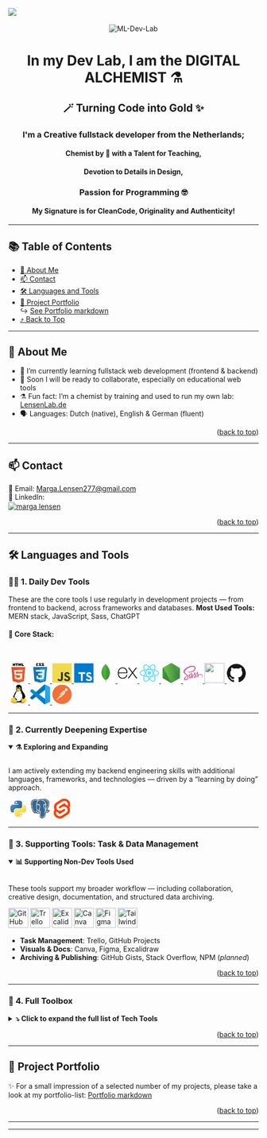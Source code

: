 <a name="readme-top"></a>

![](https://komarev.com/ghpvc/?username=marga-lensen&color=fbbf24)

<p align="center">
  <img src="https://github.com/user-attachments/assets/bd6e8422-c778-4577-8455-6cb770b4583b" alt="ML-Dev-Lab" width="300"/>
</p>

<h1 align="center">In my Dev Lab, I am the DIGITAL ALCHEMIST ⚗️</h1>
<h2 align="center">🪄 Turning Code into Gold ✨</h2>
<h3 align="center">I'm a Creative fullstack developer from the Netherlands;</h3>
<h4 align="center">Chemist by 💜 with a Talent for Teaching,</h4>
<h4 align="center">Devotion to Details in Design,</h4>
<h3 align="center">Passion for Programming 🤓</h3>
<h4 align="center">My Signature is for CleanCode, Originality and Authenticity!</h4>

---

## 📚 Table of Contents

- [🌟 About Me](#about-me)
- [📫 Contact](#contact)
- [🛠️ Languages and Tools](#languages-and-tools)
- [📂 Project Portfolio](#portfolio)  
  ↪ [See Portfolio markdown](./portfolio.md)
- [⤴️ Back to Top](#readme-top)

---

<a name="about-me"></a>
## 🌟 About Me

- 🌱 I’m currently learning fullstack web development (frontend & backend)
- 👯 Soon I will be ready to collaborate, especially on educational web tools
- ⚗️ Fun fact: I’m a chemist by training and used to run my own lab: [LensenLab.de](https://LensenLab.de)
- 🗣️ Languages: Dutch (native), English & German (fluent)

<p align="right">(<a href="#readme-top">back to top</a>)</p>

---

<a name="contact"></a>
## 📫 Contact

📧 Email: Marga.Lensen277@gmail.com  
💼 LinkedIn:  
<a href="https://www.linkedin.com/in/marga-lensen-2a231911/" target="_blank">
  <img align="center" src="https://raw.githubusercontent.com/rahuldkjain/github-profile-readme-generator/master/src/images/icons/Social/linked-in-alt.svg" alt="marga lensen" height="30" width="40" />
</a>

<p align="right">(<a href="#readme-top">back to top</a>)</p>

---

<a name="languages-and-tools"></a>
## 🛠️ Languages and Tools


### 👩‍💻 **1. Daily Dev Tools**

These are the core tools I use regularly in development projects — from frontend to backend, across frameworks and databases.
<strong>Most Used Tools:</strong> MERN stack, JavaScript, Sass, ChatGPT <br>

#### 🥣 Core Stack:
<br>
<p align="left">
  <a href="https://developer.mozilla.org/en-US/docs/Web/HTML" target="_blank">
    <img src="https://raw.githubusercontent.com/devicons/devicon/master/icons/html5/html5-original-wordmark.svg" alt="" title="HTML5" width="40" height="40"/>
  </a>
  <a href="https://developer.mozilla.org/en-US/docs/Web/CSS" target="_blank">
    <img src="https://raw.githubusercontent.com/devicons/devicon/master/icons/css3/css3-original-wordmark.svg" alt="" title="CSS3" width="40" height="40"/>
  </a>
  <a href="https://developer.mozilla.org/en-US/docs/Web/JavaScript" target="_blank">
    <img src="https://raw.githubusercontent.com/devicons/devicon/master/icons/javascript/javascript-original.svg" alt="" title="JavaScript" width="40" height="40"/>
  </a>
    <a href="https://www.typescriptlang.org/" target="_blank"><img src="https://raw.githubusercontent.com/devicons/devicon/master/icons/typescript/typescript-original.svg" alt="TypeScript" width="40" height="40"/></a> 
  <a href="https://www.mongodb.com/" target="_blank">
    <img src="https://raw.githubusercontent.com/devicons/devicon/master/icons/mongodb/mongodb-original.svg" alt="" title="MongoDB" width="40" height="40"/>
  </a>
  <a href="https://expressjs.com/" target="_blank">
    <img src="https://raw.githubusercontent.com/devicons/devicon/master/icons/express/express-original.svg" alt="" title="Express.js" width="40" height="40"/>
  </a>
  <a href="https://reactjs.org/" target="_blank">
    <img src="https://raw.githubusercontent.com/devicons/devicon/master/icons/react/react-original.svg" alt="" title="React" width="40" height="40"/>
  </a>
  <a href="https://nodejs.org/" target="_blank">
    <img src="https://raw.githubusercontent.com/devicons/devicon/master/icons/nodejs/nodejs-original.svg" alt="" title="Node.js" width="40" height="40"/>
  </a>
  <a href="https://sass-lang.com/" target="_blank">
    <img src="https://raw.githubusercontent.com/devicons/devicon/master/icons/sass/sass-original.svg" alt="" title="Sass (SCSS)" width="40" height="40"/>
  </a>
  <a href="https://git-scm.com/" target="_blank">
    <img src="https://www.vectorlogo.zone/logos/git-scm/git-scm-icon.svg" alt="" title="Git" width="40" height="40"/>
  </a>
  <a href="https://github.com/" target="_blank" rel="noreferrer">
    <img src="https://raw.githubusercontent.com/devicons/devicon/master/icons/github/github-original.svg" alt="" title="GitHub" width="40" height="40"/>
  </a>
  <a href="https://www.linux.org/" target="_blank">
    <img src="https://raw.githubusercontent.com/devicons/devicon/master/icons/linux/linux-original.svg" alt="" title="Linux" width="40" height="40"/>
  </a>
  <a href="https://code.visualstudio.com/" target="_blank" rel="noreferrer">
    <img src="https://raw.githubusercontent.com/devicons/devicon/master/icons/vscode/vscode-original.svg" alt="" title="Visual Studio Code" width="40" height="40"/>
  </a>
  <img src="https://raw.githubusercontent.com/devicons/devicon/master/icons/postman/postman-original.svg" alt="" title="Postman" width="40"/>
</p>


---

### 🧠  **2. Currently Deepening Expertise**

<details open>
<summary><strong>⚗️ Exploring and Expanding</strong></summary>
<br>
<p>I am actively extending my backend engineering skills with additional languages, frameworks, and technologies — driven by a “learning by doing” approach.</p>

<p align="left">
  <a href="https://www.python.org/" target="_blank"><img src="https://raw.githubusercontent.com/devicons/devicon/master/icons/python/python-original.svg" alt="Python" width="40" height="40"/></a>
  <a href="https://www.postgresql.org/" target="_blank"><img src="https://raw.githubusercontent.com/devicons/devicon/master/icons/postgresql/postgresql-original.svg" alt="PostgreSQL" width="40" height="40"/></a>
  <a href="https://svelte.dev/" target="_blank"><img src="https://raw.githubusercontent.com/devicons/devicon/master/icons/svelte/svelte-original.svg" alt="Svelte" width="40" height="40"/></a>
</p>

</details>


---

### 🔩 3. Supporting Tools: Task & Data Management

<details open>
<summary><strong>📊 Supporting Non-Dev Tools Used</strong></summary>
<br>

<p>These tools support my broader workflow — including collaboration, creative design, documentation, and structured data archiving.</p>

<div align="left">
<!-- GitHub Gists (uses GitHub icon as there's no separate Gist logo) -->
<a href="https://gist.github.com/" target="_blank">
  <img src="https://cdn.jsdelivr.net/gh/devicons/devicon/icons/github/github-original.svg" title="GitHub Gists" width="40" height="40"/></a>
<!-- Trello -->
<a href="https://trello.com/" target="_blank"><img src="https://cdn.worldvectorlogo.com/logos/trello.svg" title="Trello" width="40" height="40"/></a>
<!-- Excalidraw (unofficial but widely used) -->
  <a href="https://excalidraw.com/" target="_blank"><img src="https://excalidraw.com/favicon.ico" title="Excalidraw" width="40" height="40"/></a>
  <a href="https://www.canva.com/" target="_blank"><img src="https://www.vectorlogo.zone/logos/canva/canva-icon.svg" title="Canva" width="40" height="40"/></a>
  <a href="https://www.figma.com/" target="_blank"><img src="https://www.vectorlogo.zone/logos/figma/figma-icon.svg" title="Figma" width="40" height="40"/></a>
  <a href="https://tailwindcss.com/" target="_blank"><img src="https://www.vectorlogo.zone/logos/tailwindcss/tailwindcss-icon.svg" title="Tailwind CSS" width="40" height="40"/></a>

- **Task Management**: Trello, GitHub Projects
- **Visuals & Docs**: Canva, Figma, Excalidraw
- **Archiving & Publishing**: GitHub Gists, Stack Overflow, NPM (*planned*)
</div>
</details>

<p align="right">(<a href="#readme-top">back to top</a>)</p>

---
###  🧰 4. Full Toolbox
<details>
<summary><strong>⤵️ Click to expand the full list of Tech Tools</strong></summary>
<br>
  <p>Most used tools include: React, Node.js, Express, MongoDB (MERN stack), JavaScript, SCSS (Sass), ChatGPT, GitHub, Postman, and Markdown.</p>

  <!-- Begin Table -->
  
  <table>
    <thead>
      <tr>
        <th><strong>Category</strong></th>
        <th><strong>Technology</strong></th>
        <th><strong>Logo</strong></th>
        <th><strong>Proficiency Level</strong></th>
      </tr>
    </thead>
    <tbody>
      <tr><td><strong>Frontend</strong></td><td>React</td><td><img src="https://raw.githubusercontent.com/devicons/devicon/master/icons/react/react-original.svg" width="40"/></td><td>Proficient</td></tr>
      <tr><td></td><td>React + Vite</td><td><img src="https://vitejs.dev/logo.svg" width="40"/></td><td>Proficient</td></tr>
      <tr><td></td><td>React Native</td><td><img src="https://raw.githubusercontent.com/devicons/devicon/master/icons/react/react-original.svg" width="40"/></td><td>Learning</td></tr>
      <tr><td></td><td>TypeScript</td><td><img src="https://raw.githubusercontent.com/devicons/devicon/master/icons/typescript/typescript-original.svg" width="40"/></td><td>Proficient</td></tr>
      <tr><td></td><td>Svelte</td><td><img src="https://raw.githubusercontent.com/devicons/devicon/master/icons/svelte/svelte-original.svg" width="40"/></td><td>Learning</td></tr>
      <tr><td></td><td>HTML</td><td><img src="https://raw.githubusercontent.com/devicons/devicon/master/icons/html5/html5-original-wordmark.svg" width="40"/></td><td>Proficient</td></tr>
      <tr><td></td><td>CSS</td><td><img src="https://raw.githubusercontent.com/devicons/devicon/master/icons/css3/css3-original-wordmark.svg" width="40"/></td><td>Proficient</td></tr>
      <tr><td></td><td>JavaScript</td><td><img src="https://raw.githubusercontent.com/devicons/devicon/master/icons/javascript/javascript-original.svg" width="40"/></td><td>Proficient</td></tr>
      <tr><td><strong>Backend</strong></td><td>Node.js</td><td><img src="https://raw.githubusercontent.com/devicons/devicon/master/icons/nodejs/nodejs-original.svg" width="40"/></td><td>Proficient</td></tr>
      <tr><td></td><td>Express</td><td><img src="https://raw.githubusercontent.com/devicons/devicon/master/icons/express/express-original.svg" width="40"/></td><td>Proficient</td></tr>
      <tr><td></td><td>MongoDB</td><td><img src="https://raw.githubusercontent.com/devicons/devicon/master/icons/mongodb/mongodb-original.svg" width="40"/></td><td>Proficient</td></tr>
      <tr><td></td><td>PostgreSQL</td><td><img src="https://raw.githubusercontent.com/devicons/devicon/master/icons/postgresql/postgresql-original.svg" width="40"/></td><td>Learning</td></tr>
      <tr><td></td><td>Python</td><td><img src="https://raw.githubusercontent.com/devicons/devicon/master/icons/python/python-original.svg" width="40"/></td><td>Intermediate</td></tr>
      <tr><td></td><td>bcryptjs</td><td><img src="https://raw.githubusercontent.com/devicons/devicon/master/icons/nodejs/nodejs-original.svg" width="40"/></td><td>Proficient</td></tr>
      <tr><td></td><td>JSON Web Token</td><td><img src="https://raw.githubusercontent.com/devicons/devicon/master/icons/nodejs/nodejs-original.svg" width="40"/></td><td>Proficient</td></tr>
      <tr><td></td><td>Nodemailer</td><td><img src="https://www.vectorlogo.zone/logos/nodemailer/nodemailer-icon.svg" width="40" alt=""/></td><td>Intermediate</td></tr>
      <tr><td><strong>Styling</strong></td><td>Sass (SCSS)</td><td><img src="https://raw.githubusercontent.com/devicons/devicon/master/icons/sass/sass-original.svg" width="40"/></td><td>Proficient</td></tr>
      <tr><td></td><td>Tailwind CSS</td><td><img src="https://www.vectorlogo.zone/logos/tailwindcss/tailwindcss-icon.svg" width="40"/></td><td>Intermediate</td></tr>
      <tr><td></td><td>Bootstrap</td><td><img src="https://raw.githubusercontent.com/devicons/devicon/master/icons/bootstrap/bootstrap-plain-wordmark.svg" width="40"/></td><td>Not used much</td></tr>
      <tr><td><strong>System & Editors</strong></td><td>Linux / Ubuntu</td><td><img src="https://raw.githubusercontent.com/devicons/devicon/master/icons/linux/linux-original.svg" width="40"/></td><td>Proficient</td></tr>
      <tr><td></td><td>VSCode</td><td><img src="https://raw.githubusercontent.com/devicons/devicon/master/icons/vscode/vscode-original.svg" width="40"/></td><td>Proficient</td></tr>
      <tr><td></td><td>Markdown</td><td><img src="https://upload.wikimedia.org/wikipedia/commons/4/48/Markdown-mark.svg" width="40"/></td><td>Proficient</td></tr>
      <tr><td></td><td>JSON</td><td><img src="https://upload.wikimedia.org/wikipedia/commons/c/c9/JSON_vector_logo.svg" width="40"/></td><td>Proficient</td></tr>
      <tr><td><strong>Collaboration & Dev</strong></td><td>Git</td><td><img src="https://www.vectorlogo.zone/logos/git-scm/git-scm-icon.svg" width="40"/></td><td>Proficient</td></tr>
      <tr><td></td><td>GitHub</td><td><img src="https://raw.githubusercontent.com/devicons/devicon/master/icons/github/github-original.svg" width="40"/></td><td>Proficient</td></tr>
      <tr><td></td><td>Postman</td><td><img src="https://raw.githubusercontent.com/devicons/devicon/master/icons/postman/postman-original.svg" width="40"/></td><td>Proficient</td></tr>
      <tr><td></td><td>RapidAPI</td><td><img src="https://www.vectorlogo.zone/logos/rapidapi/rapidapi-icon.svg" width="40"/></td><td>Intermediate</td></tr>
      <tr><td><strong>Graphics & Visuals</strong></td><td>Figma</td><td><img src="https://www.vectorlogo.zone/logos/figma/figma-icon.svg" width="40"/></td><td>Intermediate</td></tr>
      <tr><td></td><td>Canva</td><td><img src="https://www.vectorlogo.zone/logos/canva/canva-icon.svg" width="40"/></td><td>Proficient</td></tr>
      <tr><td></td><td>Excalidraw</td><td><img src="https://raw.githubusercontent.com/excalidraw/excalidraw-logo/master/logo.svg" width="40"/></td><td>Proficient</td></tr>
      <tr><td></td><td>GIMP</td><td><img src="https://raw.githubusercontent.com/devicons/devicon/master/icons/gimp/gimp-original.svg" width="40"/></td><td>Intermediate</td></tr>
      <tr><td><strong>AI Tools</strong></td><td>ChatGPT</td><td><img src="https://upload.wikimedia.org/wikipedia/commons/0/04/ChatGPT_logo.svg" width="40"/></td><td>Proficient</td></tr>
      <tr><td></td><td>DeepSeek</td><td><img src="https://example.com/deepseek-logo.svg" width="40" alt=""/></td><td>Proficient</td></tr>
      <tr><td></td><td>Perplexity</td><td><img src="https://example.com/perplexity-logo.svg" width="40" alt=""/></td><td>Proficient</td></tr>
      <tr><td></td><td>Claude</td><td><img src="https://example.com/claude-logo.svg" width="40" alt=""/></td><td>Not Used Much</td></tr>
      <tr><td></td><td>Aria</td><td><img src="https://example.com/aria-logo.svg" width="40" alt=""/></td><td>Not Used Much</td></tr>
      <tr><td></td><td>Leo</td><td><img src="https://example.com/leo-logo.svg" width="40" alt=""/></td><td>Not Used Much</td></tr>
    </tbody>
  </table>

  <!-- End Table -->
</details>

<p align="right">(<a href="#readme-top">back to top</a>)</p>

---

<a name="portfolio"></a>
## 📂 Project Portfolio

✨ For a small impression of a selected number of my projects, please take a look at my portfolio-list: [Portfolio markdown](./portfolio.md)

<p align="right">(<a href="#readme-top">back to top</a>)</p>

---
---
